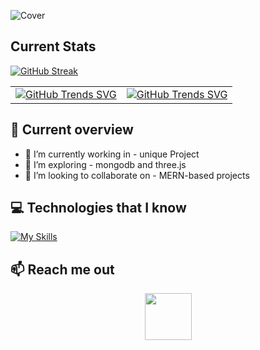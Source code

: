 ![Cover](https://raw.githubusercontent.com/mdmonir-hossain/mdmonir-hossain/main/images/banner%20.gif "Cover")

## Current Stats
[![GitHub Streak](https://github-readme-streak-stats.herokuapp.com?user=mdmonir-hossain&theme=blue-green)](https://git.io/streak-stats)

 
 |              |       |
| ---------------------- | ---------------------- |
| [![GitHub Trends SVG](https://api.githubtrends.io/user/svg/mdmonir-hossain/repos?time_range=one_year&theme=bright_lights)](https://githubtrends.io)  | [![GitHub Trends SVG](https://api.githubtrends.io/user/svg/mdmonir-hossain/langs?time_range=one_year&theme=bright_lights)](https://githubtrends.io) |
 


## :eyes: Current overview
- 🔭 I’m currently working in -  unique Project
- 🌱 I’m exploring - mongodb and three.js
- 👯 I’m looking to collaborate on -  MERN-based projects

## :computer: Technologies that I know


[![My Skills](https://skillicons.dev/icons?i=html,css,javascript,firebase,react,mongodb,express,tailwind,nodejs,figma&theme=light)](https://skillicons.dev)

## :mailbox: Reach me out
[<p align="center"><img height="75" src="">](https://www.linkedin.com/in/monir-hossain-639009b1/)